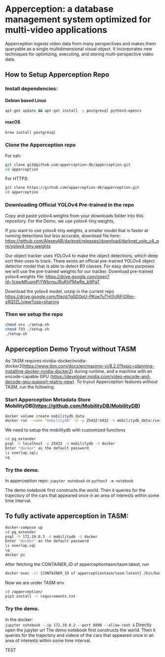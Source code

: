 # Apperception: a database management system optimized for multi-video applications

Apperception ingests video data from many perspectives and makes them queryable as a single multidimensional visual object. It incorporates new techniques for optimizing, executing, and storing multi-perspective video data. 

## How to Setup Apperception Repo
### Install dependencies:
#### Debian based Linux
```sh
apt-get update && apt-get install -y postgresql python3-opencv
```
#### macOS
```sh
brew install postgresql
```
### Clone the Apperception repo
For ssh:
```sh
git clone git@github.com:apperception-db/apperception.git
cd apperception
```
For HTTPS:
```sh
git clone https://github.com/apperception-db/apperception.git
cd apperception
```
### Downloading Official YOLOv4 Pre-trained in the repo

Copy and paste yolov4.weights from your downloads folder into this repository. For the Demo, we use yolov4-tiny.weights,

If you want to use yolov4-tiny.weights, a smaller model that is faster at running detections but less accurate, download file here: https://github.com/AlexeyAB/darknet/releases/download/darknet_yolo_v4_pre/yolov4-tiny.weights

Our object tracker uses YOLOv4 to make the object detections, which deep sort then uses to track. There exists an official pre-trained YOLOv4 object detector model that is able to detect 80 classes. For easy demo purposes we will use the pre-trained weights for our tracker. Download pre-trained yolov4.weights file: https://drive.google.com/open?id=1cewMfusmPjYWbrnuJRuKhPMwRe_b9PaT

Download the yolov4 model, unzip in the current repo
https://drive.google.com/file/d/1g5D0pU-PKoe7uTHI7cRjFlGRm-xRQ1ZL/view?usp=sharing

### Then we setup the repo
```sh
chmod u+x ./setup.sh
chmod 733 ./setup.sh
./setup.sh
```
## Apperception Demo Tryout without TASM
As TASM requires nividia-docker/nvidia-docker2(https://www.ibm.com/docs/en/maximo-vi/8.2.0?topic=planning-installing-docker-nvidia-docker2) during runtime, and a machine with an encode-capable GPU (https://developer.nvidia.com/video-encode-and-decode-gpu-support-matrix-new). To tryout Apperception features without TASM, run the following:
### Start Apperception Metadata Store MobilityDB(https://github.com/MobilityDB/MobilityDB)
```sh
docker volume create mobilitydb_data
docker run --name "mobilitydb" -d -p 25432:5432 -v mobilitydb_data:/var/lib/postgresql mobilitydb/mobilitydb
```
We need to setup the mobilitydb with customized functions
```sh
cd pg_extender
psql -h localhost -p 25432 -d mobilitydb -U docker
Enter "docker" as the default password
\i overlap.sql;
\q
```

### Try the demo.
In apperception repo:
`jupyter notebook` or `python3 -m notebook`

The demo notebook first constructs the world. Then it queries for the trajectory of the cars that appeared once in an area of interests within some time interval.

## To fully activate apperception in TASM:
```sh
docker-compose up
cd pg_extender
psql -h 172.19.0.3 -d mobilitydb -U docker
Enter "docker" as the default password
\i overlap.sql
\q
docker ps
```
After fetching the CONTAINER_ID of apperceptiontasm/tasm:latest, run
```sh
docker exec -it {CONTAINER_ID of apperceptiontasm/tasm:latest} /bin/bash
```
Now we are under TASM env
```sh
cd /apperception/
pip3 install -r requirements.txt
```
### Try the demo.
In the docker:  
`jupyter notebook --ip 172.19.0.2 --port 8890 --allow-root &`
Directly open the jupyter url
The demo notebook first constructs the world. Then it queries for the trajectory and videos of the cars that appeared once in an area of interests within some time interval.

TEST
